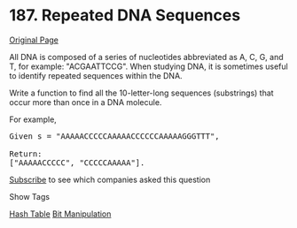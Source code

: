 # 187. Repeated DNA Sequences

[Original Page](https://leetcode.com/problems/repeated-dna-sequences/)

All DNA is composed of a series of nucleotides abbreviated as A, C, G, and T, for example: "ACGAATTCCG". When studying DNA, it is sometimes useful to identify repeated sequences within the DNA.

Write a function to find all the 10-letter-long sequences (substrings) that occur more than once in a DNA molecule.

For example,

<pre>Given s = "AAAAACCCCCAAAAACCCCCCAAAAAGGGTTT",

Return:
["AAAAACCCCC", "CCCCCAAAAA"].
</pre>

<div>

[Subscribe](/subscribe/) to see which companies asked this question

</div>

<div>

<div id="tags" class="btn btn-xs btn-warning">Show Tags</div>

<span class="hidebutton">[Hash Table](/tag/hash-table/) [Bit Manipulation](/tag/bit-manipulation/)</span></div>